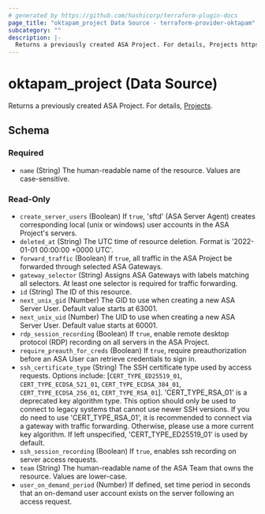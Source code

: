 ```yaml
---
# generated by https://github.com/hashicorp/terraform-plugin-docs
page_title: "oktapam_project Data Source - terraform-provider-oktapam"
subcategory: ""
description: |-
  Returns a previously created ASA Project. For details, Projects https://help.okta.com/asa/en-us/Content/Topics/Adv_Server_Access/docs/setup/projects.htm.
---
```


# oktapam_project (Data Source)

Returns a previously created ASA Project. For details, [Projects](https://help.okta.com/asa/en-us/Content/Topics/Adv_Server_Access/docs/setup/projects.htm).



<!-- schema generated by tfplugindocs -->
## Schema

### Required

- `name` (String) The human-readable name of the resource. Values are case-sensitive.

### Read-Only

- `create_server_users` (Boolean) If `true`, 'sftd' (ASA Server Agent) creates corresponding local (unix or windows) user accounts in the ASA Project's servers.
- `deleted_at` (String) The UTC time of resource deletion. Format is '2022-01-01 00:00:00 +0000 UTC'.
- `forward_traffic` (Boolean) If `true`, all traffic in the ASA Project be forwarded through selected ASA Gateways.
- `gateway_selector` (String) Assigns ASA Gateways with labels matching all selectors. At least one selector is required for traffic forwarding.
- `id` (String) The ID of this resource.
- `next_unix_gid` (Number) The GID to use when creating a new ASA Server User. Default value starts at 63001.
- `next_unix_uid` (Number) The UID to use when creating a new ASA Server User. Default value starts at 60001.
- `rdp_session_recording` (Boolean) If `true`, enable remote desktop protocol (RDP) recording on all servers in the ASA Project.
- `require_preauth_for_creds` (Boolean) If `true`, require preauthorization before an ASA User can retrieve credentials to sign in.
- `ssh_certificate_type` (String) The SSH certificate type used by access requests. Options include: [`CERT_TYPE_ED25519_01`, `CERT_TYPE_ECDSA_521_01`, `CERT_TYPE_ECDSA_384_01`, `CERT_TYPE_ECDSA_256_01`, `CERT_TYPE_RSA_01`]. 'CERT_TYPE_RSA_01' is a deprecated key algorithm type. This option should only be used to connect to legacy systems that cannot use newer SSH versions. If you do need to use 'CERT_TYPE_RSA_01', it is recommended to connect via a gateway with traffic forwarding. Otherwise, please use a more current key algorithm. If left unspecified, 'CERT_TYPE_ED25519_01' is used by default.
- `ssh_session_recording` (Boolean) If `true`, enables ssh recording on server access requests.
- `team` (String) The human-readable name of the ASA Team that owns the resource. Values are lower-case.
- `user_on_demand_period` (Number) If defined, set time period in seconds that an on-demand user account exists on the server following an access request.


